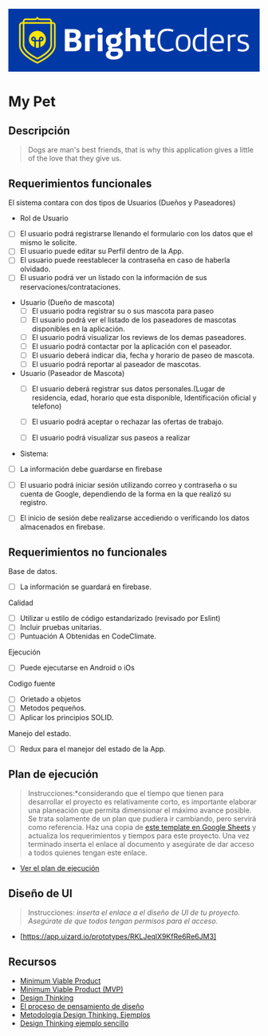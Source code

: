 ![BrightCoders Logo](img/logo-bc.png)

# My Pet

## Descripción

> Dogs are man's best friends, that is why this application gives a little of the love that they give us.

## Requerimientos funcionales

 El sistema contara con dos tipos de Usuarios (Dueños y Paseadores)

-  Rol de Usuario
  - [ ] El usuario podrá registrarse llenando el formulario con los datos que el mismo le solicite.
  - [ ] El usuario puede editar su Perfil dentro de la App.
  - [ ] El usuario puede reestablecer la contraseña en caso de haberla olvidado.
  - [ ] El usuario podrá ver un listado con la información de sus reservaciones/contrataciones.
  
- Usuario (Dueño de mascota)
  - [ ] El usuario podra registrar su o sus mascota para paseo 
  - [ ] El usuario podrá ver el listado de los paseadores de mascotas disponibles en la aplicación.
  - [ ] El usuario podrá visualizar los reviews de los demas paseadores.
  - [ ] El usuario podrá contactar por la aplicación con el paseador.
  - [ ] El usuario deberá indicar dia, fecha y horario de paseo de mascota.
  - [ ] El usuario podrá reportar al paseador de mascotas.
  
- Usuario (Paseador de Mascota)
  - [ ] El usuario deberá registrar sus datos personales.(Lugar de residencia, edad, horario que esta disponible, Identificación oficial y telefono)
  - [ ] El usuario podrá aceptar o rechazar las ofertas de trabajo.
  - [ ] El usuario podrá visualizar sus paseos a realizar

 
 - Sistema:
  - [ ] La información debe guardarse en firebase
  - [ ] El usuario podrá iniciar sesión utilizando correo y contraseña o su cuenta de Google, dependiendo de la forma en la que realizó su registro.
  - [ ] El inicio de sesión debe realizarse accediendo o verificando los datos almacenados en firebase.



## Requerimientos no funcionales

Base de datos.
- [ ] La información se guardará en firebase.

Calidad
- [ ] Utilizar u estilo de código estandarizado (revisado por Eslint)
- [ ] Incluir pruebas unitarias.
- [ ] Puntuación A Obtenidas en CodeClimate.

Ejecución
- [ ] Puede ejecutarse en Android o iOs

Codigo fuente
- [ ] Orietado a objetos
- [ ] Metodos pequeños.
- [ ] Aplicar los principios SOLID.

Manejo del estado.
- [ ] Redux para el manejor del estado de la App.

## Plan de ejecución

> Instrucciones:*considerando que el tiempo que tienen para desarrollar el proyecto es relativamente corto, es importante elaborar una planeación que permita dimensionar el máximo avance posible. Se trata solamente de un plan que pudiera ir cambiando, pero servirá como referencia. Haz una copia de [este template en Google Sheets](https://docs.google.com/spreadsheets/d/1e3kxrdzytEhMlVp1hoItIa-eFhUjE4oFR_iy4MoDiAU/edit?usp=sharing) y actualiza los requerimientos y tiempos para este proyecto. Una vez terminado inserta el enlace al documento y asegúrate de dar acceso a todos quienes tengan este enlace.

- [Ver el plan de ejecución](https://docs.google.com/spreadsheets/d/1ceqWA-WOCADq4wZLj2rjjHXOGfhj_JWxZJ85ucT4n6M/edit?usp=sharing)

## Diseño de UI
> Instrucciones: *inserta el enlace a el diseño de UI de tu proyecto. Asegúrate de que todos tengan permisos para el acceso.*

- [https://app.uizard.io/prototypes/RKLJeqlX9KfRe6Re6JM3]

## Recursos

- [Minimum Viable Product](https://www.agilealliance.org/glossary/mvp/#q=~(infinite~false~filters~(tags~(~'mvp))~searchTerm~'~sort~false~sortDirection~'asc~page~1))
- [Minimum Viable Product (MVP)](https://www.productplan.com/glossary/minimum-viable-product/)
- [Design Thinking](https://www.interaction-design.org/literature/topics/design-thinking)
- [El proceso de pensamiento de diseño](https://www.youtube.com/watch?v=_r0VX-aU_T8)
- [Metodología Design Thinking. Ejemplos](https://www.youtube.com/watch?v=_ul3wfKss58)
- [Design Thinking ejemplo sencillo](https://www.youtube.com/watch?v=_H33tA2-j0s)

